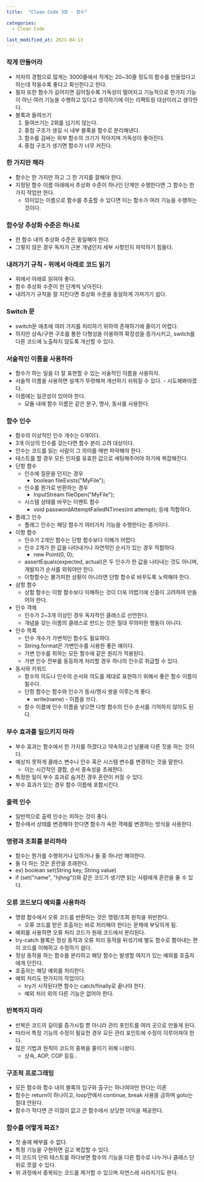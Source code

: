```yaml
---
title:  "Clean Code 3장 - 함수"

categories:
  - Clean Code

last_modified_at: 2021-04-13
---
```


### 작게 만들어라
* 저자의 경험으로 많게는 3000줄에서 적게는 20~30줄 정도의 함수를 만들었다고 하는데 작을수록 좋다고 확신한다고 한다.
* 필자 또한 함수가 길어지면 길어질수록 가독성이 떨어지고 기능적으로 한가지 기능이 아닌 여러 기능을 수행하고 있다고 생각하기에 이는 리팩토링 대상이라고 생각한다.
* 블록과 들여쓰기
  1. 들여쓰기는 2회를 넘기지 않는다. 
  2. 중첩 구조가 생길 시 내부 블록을 함수로 분리해낸다.
  3. 함수를 감싸는 외부 함수의 크기가 작아지며 가독성이 좋아진다.
  4. 중첩 구조가 생기면 함수가 너무 커진다.

### 한 가지만 해라
* 함수는 한 가지만 하고 그 한 가지를 잘해야 한다.
* 지정된 함수 이름 아래에서 추상화 수준이 하나인 단계만 수행한다면 그 함수는 한 가지 작업만 한다.
  * 의미있는 이름으로 함수를 추출할 수 있다면 이는 함수가 여러 기능을 수행하는 것이다.

### 함수당 추상화 수준은 하나로
* 한 함수 내의 추상화 수준은 동일해야 한다.
* 그렇지 않은 경우 독자가 근본 개념인지 세부 사항인지 파악하기 힘들다.

### 내려가기 규칙 - 위에서 아래로 코드 읽기
* 위에서 아래로 읽혀야 좋다.
* 함수 추상화 수준이 한 단계씩 낮아진다.
* 내려가기 규칙을 잘 지킨다면 추상화 수준을 동일하게 가져가기 쉽다.

### Switch 문
* switch문 애초에 여러 가지를 처리하기 위하여 존재하기에 줄이기 어렵다.
* 하지만 상속/구현 구조를 통한 다형성을 이용하여 확장성을 증가시키고, switch를 다른 코드에 노출하지 않도록 개선할 수 있다.

### 서술적인 이름을 사용하라
* 함수가 하는 일을 더 잘 표현할 수 있는 서술적인 이름을 사용하자.
* 서술적 이름을 사용하면 설계가 뚜렷해져 개선하기 쉬워질 수 있다. - 시도해봐야겠다.
* 이름에는 일관성이 있어야 한다.
  * 모듈 내에 함수 이름은 같은 문구, 명사, 동사를 사용한다.

### 함수 인수
* 함수의 이상적인 인수 개수는 0개이다.
* 3개 이상의 인수를 갖는다면 함수 분리 고려 대상이다.
* 인수는 코드를 읽는 사람이 그 의미를 매번 파악해야 한다. 
* 테스트를 할 경우 모든 인자를 유효한 값으로 세팅해주어야 하기에 복잡해진다.
* 단항 함수
  * 인수에 질문을 던지는 경우
    - boolean fileExists("MyFile");
  * 인수를 뭔가로 반환하는 경우
    - InputStream fileOpen("MyFile");
  * 시스템 상태를 바꾸는 이벤트 함수
    - void passwordAttemptFailedNTimes(int attempt); 등에 적합하다.
* 플래그 인수
  * 플래그 인수는 해당 함수가 여러가지 기능을 수행한다는 증거이다.
* 이항 함수
  * 인수가 2개인 함수는 단항 함수보다 이해가 어렵다.
  * 인수 2개가 한 값을 나타내거나 자연적인 순서가 있는 경우 적합하다.
    * new Point(0, 0);
  * assertEquals(expected, actual)은 두 인수가 한 값을 나타내는 것도 아니며, 개발자가 순서를 외워야만 한다.
  * 이항함수는 불가피한 상황이 아니라면 단항 함수로 바꾸도록 노력해야 한다.
* 삼항 함수
  * 상함 함수는 이항 함수보다 이해하는 것이 더욱 어렵기에 신중이 고려하여 만들어야 한다.
* 인수 객체
  * 인수가 2~3개 이상인 경우 독자적인 클래스로 선언한다.
  * 개념을 갖는 이름의 클래스로 만드는 것은 절대 무의미한 행동이 아니다.
* 인수 목록
  * 인수 개수가 가변적인 함수도 필요하다.
  * String.format은 가변인수를 사용한 좋은 예이다.
  * 가변 인수를 취하는 모든 함수에 같은 원리가 적용된다.
  * 가변 인수 전부를 동등하게 처리할 경우 하나의 인수로 취급할 수 있다.
* 동사와 키워드
  * 함수의 의도나 인수의 순서와 의도를 제대로 표현하기 위해서 좋은 함수 이름이 필수다.
  * 단항 함수는 함수와 인수가 동사/명사 쌍을 이루는게 좋다.
    * write(name) - 이름을 쓰다.
  * 함수 이름에 인수 이름을 넣으면 다항 함수의 인수 순서를 기억하지 않아도 된다.

### 부수 효과를 일으키지 마라
  * 부수 효과는 함수에서 한 가지를 하겠다고 약속하고선 남몰래 다른 짓을 하는 것이다.
  * 예상치 못하게 클래스 변수나 인수 혹은 시스템 변수를 변경하는 것을 말한다.
    * 이는 시간적인 결합, 순서 종속성을 초래한다.
  * 특정한 일이 부수 효과로 숨겨진 경우 혼란이 커질 수 있다.
  * 부수 효과가 있는 경우 함수 이름에 포함시킨다.

### 출력 인수
  * 일반적으로 출력 인수는 피하는 것이 좋다.
  * 함수에서 상태를 변경해야 한다면 함수가 속한 객체를 변경하는 방식을 사용한다.

### 명령과 조회를 분리하라
  * 함수는 뭔가를 수행하거나 답하거나 둘 중 하나만 해야한다.
  * 둘 다 하는 것은 혼란을 초래한다.
  * ex) boolean set(String key, String value)
  * if (set("name", "hjhng"))와 같은 코드가 생기면 읽는 사람에게 혼란을 줄 수 있다.

### 오류 코드보다 예외를 사용하라
  * 명령 함수에서 오류 코드를 반환하는 것은 명령/조회 원칙을 위반한다.
    * 오류 코드를 받은 호출자는 바로 처리해야 한다는 문제에 부딪히게 됨.
  * 예외를 사용하면 오류 처리 코드가 원래 코드에서 분리된다.
  * try-catch 블록은 정상 동작과 오류 처리 동작을 뒤섞기에 별도 함수로 뽑아내는 편이 코드를 이해하고 수정하기 쉽다.
  * 정상 동작을 하는 함수를 분리하고 해당 함수는 발생할 여지가 있는 예외를 호출자에게 던진다.
  * 호출자는 해당 예외를 처리한다.
  * 예외 처리도 한가지의 작업이다.
    * try가 시작된다면 함수는 catch/finally로 끝나야 한다.
    * 예외 처리 외의 다른 기능은 없어야 한다.

### 반복하지 마라
  * 반복은 코드의 길이를 증가시킬 뿐 아니라 관리 포인트를 여러 곳으로 만들게 된다.
  * 따라서 특정 기능의 수정이 필요한 경우 모든 관리 포인트에 수정이 이루어져야 한다.
  * 많은 기법과 원칙이 코드의 중복을 줄이기 위해 나왔다.
    * 상속, AOP, COP 등등..

### 구조적 프로그래밍
  * 모든 함수와 함수 내의 블록의 입구와 출구는 하나여야만 한다는 이론
  * 함수는 return이 하나이고, loop안에서 continue, break 사용을 금하며 goto는 절대 안된다.
  * 함수가 작다면 큰 이점이 없고 큰 함수에서 상당한 이익을 제공한다.

### 함수를 어떻게 짜죠?
  * 첫 술에 배부를 수 없다.
  * 특정 기능을 구현하면 길고 복잡할 수 있다.
  * 이 코드의 단위 테스트를 하다보면 함수의 기능을 다른 함수로 나누거나 클래스 단위로 쪼갤 수 있다.
  * 위 과정에서 중복되는 코드를 제거할 수 있으며 자연스레 사라지기도 한다.
